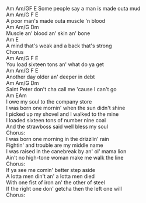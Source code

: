 Am Am/GF E Some people say a man is made outa mud    
  Am         Am/G      F         E   
A poor man's made outa muscle 'n blood   
Am         Am/G      Dm   
Muscle an' blood an' skin an' bone   
  Am                     E   
A mind that's weak and a back that's strong   
Chorus    
         Am      Am/G     F          E   
You load sixteen tons an' what do ya get   
 Am         Am/G      F         E   
Another day older an' deeper in debt   
      Am              Am/G           Dm   
Saint Peter don't cha call me 'cause I can't go   
Am EAm   
I owe my soul to the company store    
I was born one mornin' when the sun didn't shine   
I picked up my shovel and I walked to the mine   
I loaded sixteen tons of number nine coal   
And the strawboss said well bless my soul   
Chorus:    
I was born one morning in the drizzlin' rain   
Fightin' and trouble are my middle name   
I was raised in the canebreak by an' ol' mama lion   
Ain't no high-tone woman make me walk the line   
Chorus:    
If ya see me comin' better step aside   
A lotta men din't an' a lotta men died   
With one fist of iron an' the other of steel   
If the right one don' getcha then the left one will   
Chorus:   
   
